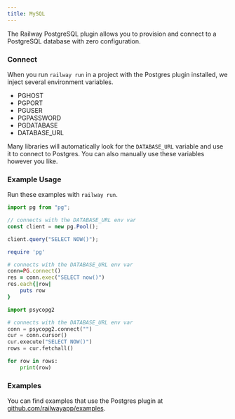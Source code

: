 ```yaml
---
title: MySQL
---
```


The Railway PostgreSQL plugin allows you to provision and connect to a
PostgreSQL database with zero configuration.

### Connect

When you run `railway run` in a project with the Postgres plugin installed, we inject several environment variables.

- PGHOST
- PGPORT
- PGUSER
- PGPASSWORD
- PGDATABASE
- DATABASE_URL

Many libraries will automatically look for the `DATABASE_URL` variable and use
it to connect to Postgres. You can also manually use these variables however you
like.

### Example Usage

Run these examples with `railway run`.

```js
import pg from "pg";

// connects with the DATABASE_URL env var
const client = new pg.Pool();

client.query("SELECT NOW()");
```

```ruby
require 'pg'

# connects with the DATABASE_URL env var
conn=PG.connect()
res = conn.exec("SELECT now()")
res.each{|row|
    puts row
}
```

```python
import psycopg2

# connects with the DATABASE_URL env var
conn = psycopg2.connect("")
cur = conn.cursor()
cur.execute("SELECT NOW()")
rows = cur.fetchall()

for row in rows:
    print(row)
```

### Examples

You can find examples that use the Postgres plugin at
[github.com/railwayapp/examples](https://github.com/railwayapp/examples).
